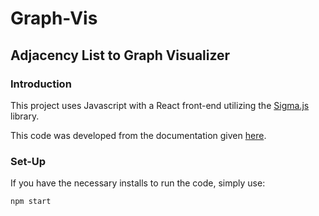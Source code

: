 # Graph-Vis
## Adjacency List to Graph Visualizer
### Introduction
This project uses Javascript with a React front-end utilizing the [Sigma.js](https://www.sigmajs.org/storybook/?path=/docs/introduction--docs) library.

This code was developed from the documentation given [here](https://www.sigmajs.org/storybook/?path=/story/mouse-manipulations--story).

### Set-Up
If you have the necessary installs to run the code, simply use:
```
npm start
```
